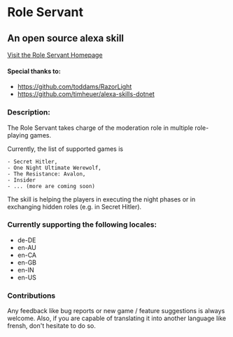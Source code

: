# Role Servant

## An open source alexa skill

[Visit the Role Servant Homepage](http://www.role-servant.me/)

#### Special thanks to:

- https://github.com/toddams/RazorLight
- https://github.com/timheuer/alexa-skills-dotnet

### Description:

The Role Servant takes charge of the moderation role in multiple role-playing games.

Currently, the list of supported games is

    - Secret Hitler,
    - One Night Ultimate Werewolf,
    - The Resistance: Avalon,
    - Insider
    - ... (more are coming soon)

The skill is helping the players in executing the night phases or in exchanging hidden roles (e.g. in Secret Hitler).

### Currently supporting the following locales:

- de-DE
- en-AU
- en-CA
- en-GB
- en-IN
- en-US

### Contributions

Any feedback like bug reports or new game / feature suggestions is always welcome. Also, if you are capable of translating it into another language like frensh, don't hesitate to do so.
